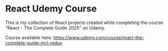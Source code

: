 # React Udemy Course
This is my collection of React projects created while completing the course "React - The Complete Guide 2025" on Udemy. 

Course available here: https://www.udemy.com/course/react-the-complete-guide-incl-redux